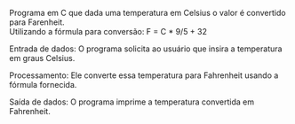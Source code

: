 Programa em C que dada uma temperatura em Celsius o valor é convertido para Farenheit.  
Utilizando a fórmula para conversão:
F = C * 9/5 + 32   

Entrada de dados: O programa solicita ao usuário que insira a temperatura em graus Celsius.

Processamento: Ele converte essa temperatura para Fahrenheit usando a fórmula fornecida.

Saída de dados: O programa imprime a temperatura convertida em Fahrenheit.
